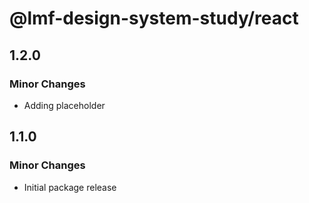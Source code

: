 # @lmf-design-system-study/react

## 1.2.0

### Minor Changes

- Adding placeholder

## 1.1.0

### Minor Changes

- Initial package release
